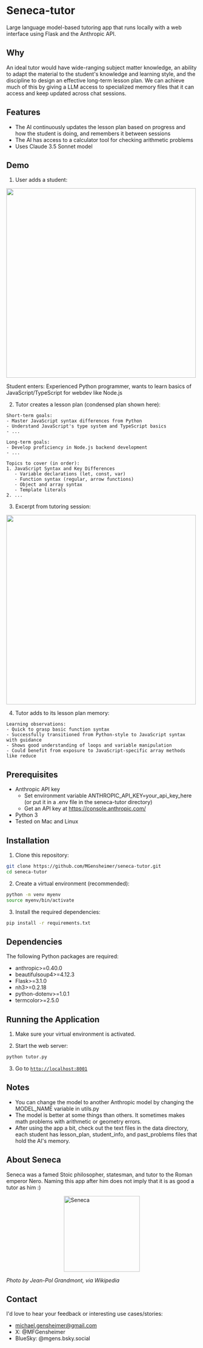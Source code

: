 # Seneca-tutor

Large language model-based tutoring app that runs locally with a web interface using Flask and the Anthropic API.

## Why

An ideal tutor would have wide-ranging subject matter knowledge, an ability to adapt the material to the student's knowledge and learning style, and the discipline to design an effective long-term lesson plan. We can achieve much of this by giving a LLM access to specialized memory files that it can access and keep updated across chat sessions.

## Features

- The AI continuously updates the lesson plan based on progress and how the student is doing, and remembers it between sessions
- The AI has access to a calculator tool for checking arithmetic problems
- Uses Claude 3.5 Sonnet model

## Demo

1. User adds a student:

<img src="readme_assets/new_student.png" width="500">

Student enters: Experienced Python programmer, wants to learn basics of JavaScript/TypeScript for webdev like Node.js

2. Tutor creates a lesson plan (condensed plan shown here):

```
Short-term goals:
- Master JavaScript syntax differences from Python
- Understand JavaScript's type system and TypeScript basics
- ...

Long-term goals:
- Develop proficiency in Node.js backend development
- ...

Topics to cover (in order):
1. JavaScript Syntax and Key Differences
   - Variable declarations (let, const, var)
   - Function syntax (regular, arrow functions)
   - Object and array syntax
   - Template literals
2. ...
```
3. Excerpt from tutoring session:

<img src="readme_assets/chat.png" width="500">

4. Tutor adds to its lesson plan memory:
```
Learning observations:
- Quick to grasp basic function syntax
- Successfully transitioned from Python-style to JavaScript syntax with guidance
- Shows good understanding of loops and variable manipulation
- Could benefit from exposure to JavaScript-specific array methods like reduce
```

## Prerequisites

- Anthropic API key
  - Set environment variable ANTHROPIC_API_KEY=your_api_key_here (or put it in a .env file in the seneca-tutor directory)
  - Get an API key at https://console.anthropic.com/
- Python 3
- Tested on Mac and Linux

## Installation

1. Clone this repository:

```bash
git clone https://github.com/MGensheimer/seneca-tutor.git
cd seneca-tutor
```

2. Create a virtual environment (recommended):

```bash
python -m venv myenv
source myenv/bin/activate
```

3. Install the required dependencies:

```bash
pip install -r requirements.txt
```

## Dependencies

The following Python packages are required:
- anthropic>=0.40.0
- beautifulsoup4>=4.12.3
- Flask>=3.1.0
- nh3>=0.2.18
- python-dotenv>=1.0.1
- termcolor>=2.5.0

## Running the Application

1. Make sure your virtual environment is activated.

2. Start the web server:

```bash
python tutor.py
```

3. Go to [`http://localhost:8001`](http://localhost:8001)

## Notes

- You can change the model to another Anthropic model by changing the MODEL_NAME variable in utils.py
- The model is better at some things than others. It sometimes makes math problems with arithmetic or geometry errors.
- After using the app a bit, check out the text files in the data directory, each student has lesson_plan, student_info, and past_problems files that hold the AI's memory.

## About Seneca

Seneca was a famed Stoic philosopher, statesman, and tutor to the Roman emperor Nero. Naming this app after him does not imply that it is as good a tutor as him :)

<img src="readme_assets/seneca.jpeg" width="200" alt="Seneca" style="display: block; margin: 0 auto;">

*Photo by Jean-Pol Grandmont, via Wikipedia*

## Contact

I'd love to hear your feedback or interesting use cases/stories:

- michael.gensheimer@gmail.com
- X: @MFGensheimer
- BlueSky: @mgens.bsky.social